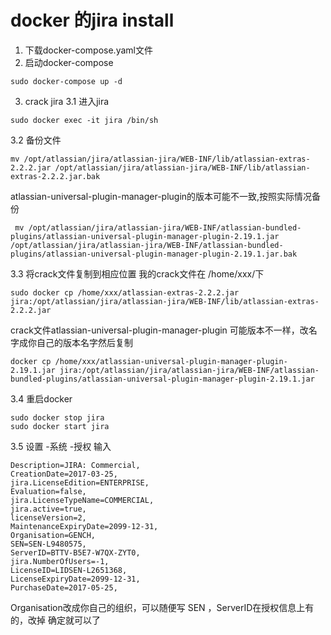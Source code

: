 # docker 的jira install
1. 下载docker-compose.yaml文件
2. 启动docker-compose
```
sudo docker-compose up -d
```
3. crack jira
3.1 进入jira
```
sudo docker exec -it jira /bin/sh
```
3.2 备份文件
```
mv /opt/atlassian/jira/atlassian-jira/WEB-INF/lib/atlassian-extras-2.2.2.jar /opt/atlassian/jira/atlassian-jira/WEB-INF/lib/atlassian-extras-2.2.2.jar.bak
```
atlassian-universal-plugin-manager-plugin的版本可能不一致,按照实际情况备份
```
 mv /opt/atlassian/jira/atlassian-jira/WEB-INF/atlassian-bundled-plugins/atlassian-universal-plugin-manager-plugin-2.19.1.jar /opt/atlassian/jira/atlassian-jira/WEB-INF/atlassian-bundled-plugins/atlassian-universal-plugin-manager-plugin-2.19.1.jar.bak

```
3.3 将crack文件复制到相应位置
我的crack文件在 /home/xxx/下

```
sudo docker cp /home/xxx/atlassian-extras-2.2.2.jar jira:/opt/atlassian/jira/atlassian-jira/WEB-INF/lib/atlassian-extras-2.2.2.jar
```
crack文件atlassian-universal-plugin-manager-plugin 可能版本不一样，改名字成你自己的版本名字然后复制
```
docker cp /home/xxx/atlassian-universal-plugin-manager-plugin-2.19.1.jar jira:/opt/atlassian/jira/atlassian-jira/WEB-INF/atlassian-bundled-plugins/atlassian-universal-plugin-manager-plugin-2.19.1.jar
```
3.4 重启docker

```
sudo docker stop jira
sudo docker start jira
```
3.5 
设置 -系统 -授权
输入

```
Description=JIRA: Commercial,
CreationDate=2017-03-25,
jira.LicenseEdition=ENTERPRISE,
Evaluation=false,
jira.LicenseTypeName=COMMERCIAL,
jira.active=true,
licenseVersion=2,
MaintenanceExpiryDate=2099-12-31,
Organisation=GENCH,
SEN=SEN-L9480575,
ServerID=BTTV-B5E7-W7QX-ZYT0,
jira.NumberOfUsers=-1,
LicenseID=LIDSEN-L2651368,
LicenseExpiryDate=2099-12-31,
PurchaseDate=2017-05-25,
```
Organisation改成你自己的组织，可以随便写
SEN ，ServerID在授权信息上有的，改掉 确定就可以了







